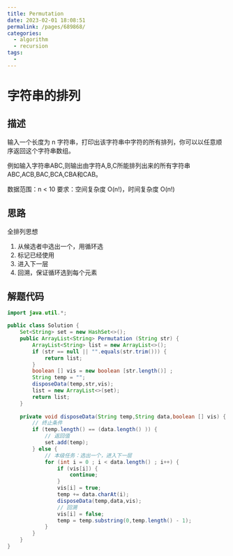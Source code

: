 ```yaml
---
title: Permutation
date: 2023-02-01 18:08:51
permalink: /pages/689868/
categories:
  - algorithm
  - recursion
tags:
  - 
---
```

# 字符串的排列
## 描述
输入一个长度为 n 字符串，打印出该字符串中字符的所有排列，你可以以任意顺序返回这个字符串数组。

例如输入字符串ABC,则输出由字符A,B,C所能排列出来的所有字符串ABC,ACB,BAC,BCA,CBA和CAB。

数据范围：n < 10
要求：空间复杂度 O(n!)，时间复杂度 O(n!)

## 思路
全排列思想

1. 从候选者中选出一个，用循环选
2. 标记已经使用
3. 进入下一层
4. 回溯，保证循环选到每个元素

## 解题代码
```java
import java.util.*;

public class Solution {
    Set<String> set = new HashSet<>();
    public ArrayList<String> Permutation (String str) {
        ArrayList<String> list = new ArrayList<>();
        if (str == null || "".equals(str.trim())) {
            return list;
        }
        boolean [] vis = new boolean [str.length()] ;
        String temp = "";
        disposeData(temp,str,vis);
        list = new ArrayList<>(set);
        return list;
    }
    
    private void disposeData(String temp,String data,boolean [] vis) {
        // 终止条件
        if (temp.length() == (data.length() )) {
            // 返回值
            set.add(temp);
        } else {
            // 本级任务：选出一个，进入下一层
            for (int i = 0 ; i < data.length() ; i++) {
                if (vis[i]) {
                    continue;
                }
                vis[i] = true;
                temp += data.charAt(i);
                disposeData(temp,data,vis);
                // 回溯
                vis[i] = false;
                temp = temp.substring(0,temp.length() - 1);
            }
        }
    }
}
```